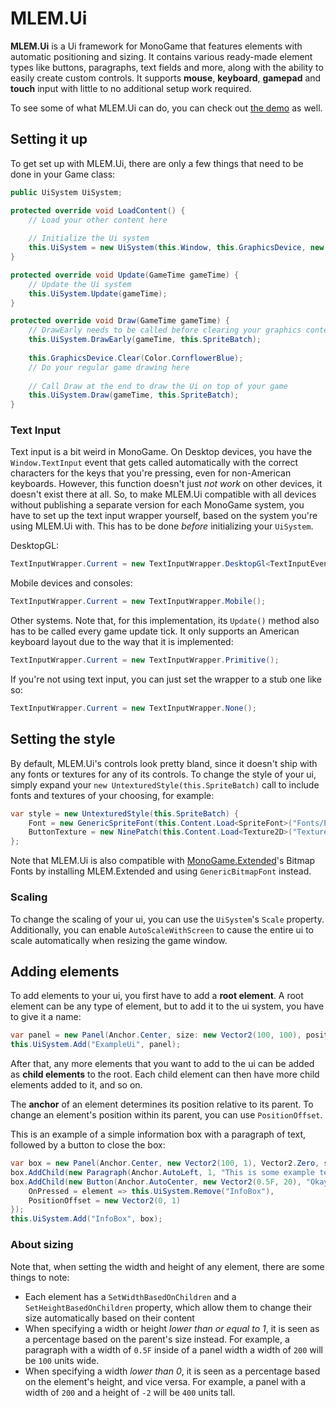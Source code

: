 # MLEM.Ui

**MLEM.Ui** is a Ui framework for MonoGame that features elements with automatic positioning and sizing. It contains various ready-made element types like buttons, paragraphs, text fields and more, along with the ability to easily create custom controls. It supports **mouse**, **keyboard**, **gamepad** and **touch** input with little to no additional setup work required.

To see some of what MLEM.Ui can do, you can check out [the demo](https://github.com/Ellpeck/MLEM/blob/main/Demos/UiDemo.cs) as well.

## Setting it up
To get set up with MLEM.Ui, there are only a few things that need to be done in your Game class:
```cs
public UiSystem UiSystem;

protected override void LoadContent() {
    // Load your other content here
    
    // Initialize the Ui system
    this.UiSystem = new UiSystem(this.Window, this.GraphicsDevice, new UntexturedStyle(this.SpriteBatch));
}

protected override void Update(GameTime gameTime) {
    // Update the Ui system
    this.UiSystem.Update(gameTime);
}

protected override void Draw(GameTime gameTime) {
    // DrawEarly needs to be called before clearing your graphics context
    this.UiSystem.DrawEarly(gameTime, this.SpriteBatch);
    
    this.GraphicsDevice.Clear(Color.CornflowerBlue);
    // Do your regular game drawing here
    
    // Call Draw at the end to draw the Ui on top of your game
    this.UiSystem.Draw(gameTime, this.SpriteBatch);
}
```

### Text Input
Text input is a bit weird in MonoGame. On Desktop devices, you have the `Window.TextInput` event that gets called automatically with the correct characters for the keys that you're pressing, even for non-American keyboards. However, this function doesn't just *not work* on other devices, it doesn't exist there at all. So, to make MLEM.Ui compatible with all devices without publishing a separate version for each MonoGame system, you have to set up the text input wrapper yourself, based on the system you're using MLEM.Ui with. This has to be done *before* initializing your `UiSystem`.

DesktopGL:
```cs
TextInputWrapper.Current = new TextInputWrapper.DesktopGl<TextInputEventArgs>((w, c) => w.TextInput += c);
```
Mobile devices and consoles:
```cs
TextInputWrapper.Current = new TextInputWrapper.Mobile();
```
Other systems. Note that, for this implementation, its `Update()` method also has to be called every game update tick. It only supports an American keyboard layout due to the way that it is implemented:
```cs
TextInputWrapper.Current = new TextInputWrapper.Primitive();
```
If you're not using text input, you can just set the wrapper to a stub one like so:
```cs
TextInputWrapper.Current = new TextInputWrapper.None();
```

## Setting the style
By default, MLEM.Ui's controls look pretty bland, since it doesn't ship with any fonts or textures for any of its controls. To change the style of your ui, simply expand your `new UntexturedStyle(this.SpriteBatch)` call to include fonts and textures of your choosing, for example:
```cs
var style = new UntexturedStyle(this.SpriteBatch) {
    Font = new GenericSpriteFont(this.Content.Load<SpriteFont>("Fonts/ExampleFont")),
    ButtonTexture = new NinePatch(this.Content.Load<Texture2D>("Textures/ExampleTexture"), padding: 1)
};
```
Note that MLEM.Ui is also compatible with [MonoGame.Extended](http://www.monogameextended.net/)'s Bitmap Fonts by installing MLEM.Extended and using `GenericBitmapFont` instead.

### Scaling
To change the scaling of your ui, you can use the `UiSystem`'s `Scale` property. Additionally, you can enable `AutoScaleWithScreen` to cause the entire ui to scale automatically when resizing the game window.

## Adding elements
To add elements to your ui, you first have to add a **root element**. A root element can be any type of element, but to add it to the ui system, you have to give it a name:
```cs
var panel = new Panel(Anchor.Center, size: new Vector2(100, 100), positionOffset: Vector2.Zero);
this.UiSystem.Add("ExampleUi", panel);
```
After that, any more elements that you want to add to the ui can be added as **child elements** to the root. Each child element can then have more child elements added to it, and so on.

The **anchor** of an element determines its position relative to its parent. To change an element's position within its parent, you can use `PositionOffset`.

This is an example of a simple information box with a paragraph of text, followed by a button to close the box:
```cs
var box = new Panel(Anchor.Center, new Vector2(100, 1), Vector2.Zero, setHeightBasedOnChildren: true);
box.AddChild(new Paragraph(Anchor.AutoLeft, 1, "This is some example text!"));
box.AddChild(new Button(Anchor.AutoCenter, new Vector2(0.5F, 20), "Okay") {
    OnPressed = element => this.UiSystem.Remove("InfoBox"),
    PositionOffset = new Vector2(0, 1)
});
this.UiSystem.Add("InfoBox", box);
```

### About sizing
Note that, when setting the width and height of any element, there are some things to note:
- Each element has a `SetWidthBasedOnChildren` and a `SetHeightBasedOnChildren` property, which allow them to change their size automatically based on their content
- When specifying a width or height *lower than or equal to 1*, it is seen as a percentage based on the parent's size instead. For example, a paragraph with a width of `0.5F` inside of a panel width a width of `200` will be `100` units wide.
- When specifying a width *lower than 0*, it is seen as a percentage based on the element's height, and vice versa. For example, a panel with a width of `200` and a height of `-2` will be `400` units tall.